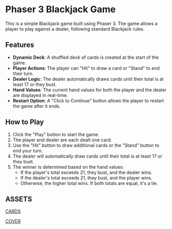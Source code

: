 # Phaser 3 Blackjack Game

This is a simple Blackjack game built using Phaser 3. The game allows a player to play against a dealer, following standard Blackjack rules.

## Features

- **Dynamic Deck**: A shuffled deck of cards is created at the start of the game.
- **Player Actions**: The player can "Hit" to draw a card or "Stand" to end their turn.
- **Dealer Logic**: The dealer automatically draws cards until their total is at least 17 or they bust.
- **Hand Values**: The current hand values for both the player and the dealer are displayed in real-time.
- **Restart Option**: A "Click to Continue" button allows the player to restart the game after it ends.

## How to Play

1. Click the "Play" button to start the game.
2. The player and dealer are each dealt one card.
3. Use the "Hit" button to draw additional cards or the "Stand" button to end your turn.
4. The dealer will automatically draw cards until their total is at least 17 or they bust.
5. The winner is determined based on the hand values:
   - If the player's total exceeds 21, they bust, and the dealer wins.
   - If the dealer's total exceeds 21, they bust, and the player wins.
   - Otherwise, the higher total wins. If both totals are equal, it's a tie.

## ASSETS

[CARDS](https://georgeblackwell.itch.io/playing-cards-sprite-pack)

[COVER](https://www.vecteezy.com/vector-art/2232212-blackjack-logo-with-green-ribbon-and-on-a-green-background-isolated-card-game-casino-game)